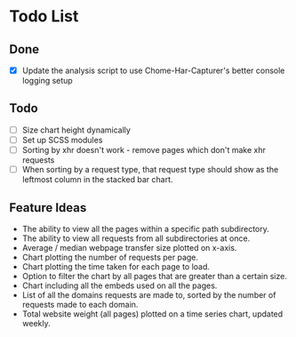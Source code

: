 # Todo List

## Done

- [x] Update the analysis script to use Chome-Har-Capturer's better console logging setup

## Todo

- [ ] Size chart height dynamically
- [ ] Set up SCSS modules
- [ ] Sorting by xhr doesn't work - remove pages which don't make xhr requests
- [ ] When sorting by a request type, that request type should show as the leftmost column in the stacked bar chart.

## Feature Ideas

- The ability to view all the pages within a specific path subdirectory.
- The ability to view all requests from all subdirectories at once.
- Average / median webpage transfer size plotted on x-axis.
- Chart plotting the number of requests per page.
- Chart plotting the time taken for each page to load.
- Option to filter the chart by all pages that are greater than a certain size.
- Chart including all the embeds used on all the pages.
- List of all the domains requests are made to, sorted by the number of requests made to each domain.
- Total website weight (all pages) plotted on a time series chart, updated weekly.
